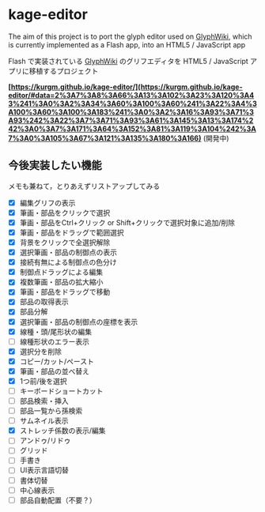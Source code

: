 # kage-editor

The aim of this project is to port the glyph editor used on [GlyphWiki](https://glyphwiki.org/), which is currently implemented as a Flash app, into an HTML5 / JavaScript app

Flash で実装されている [GlyphWiki](https://glyphwiki.org/) のグリフエディタを HTML5 / JavaScript アプリに移植するプロジェクト

**[https://kurgm.github.io/kage-editor/](https://kurgm.github.io/kage-editor/#data=2%3A7%3A8%3A66%3A13%3A102%3A23%3A120%3A43%241%3A0%3A2%3A34%3A60%3A100%3A60%241%3A22%3A4%3A100%3A60%3A100%3A183%241%3A0%3A2%3A16%3A93%3A71%3A93%242%3A22%3A7%3A71%3A93%3A61%3A145%3A13%3A174%242%3A0%3A7%3A171%3A64%3A152%3A81%3A119%3A104%242%3A7%3A0%3A105%3A67%3A121%3A135%3A180%3A166)** (開発中)

## 今後実装したい機能

メモも兼ねて，とりあえずリストアップしてみる

- [x] 編集グリフの表示
- [x] 筆画・部品をクリックで選択
- [x] 筆画・部品をCtrl+クリック or Shift+クリックで選択対象に追加/削除
- [x] 筆画・部品をドラッグで範囲選択
- [x] 背景をクリックで全選択解除
- [x] 選択筆画・部品の制御点の表示
- [x] 接続有無による制御点の色分け
- [x] 制御点ドラッグによる編集
- [x] 複数筆画・部品の拡大縮小
- [x] 筆画・部品をドラッグで移動
- [x] 部品の取得表示
- [x] 部品分解
- [x] 選択筆画・部品の制御点の座標を表示
- [x] 線種・頭/尾形状の編集
- [ ] 線種形状のエラー表示
- [x] 選択分を削除
- [x] コピー/カット/ペースト
- [x] 筆画・部品の並べ替え
- [x] 1つ前/後を選択
- [ ] キーボードショートカット
- [ ] 部品検索・挿入
- [ ] 部品一覧から孫検索
- [ ] サムネイル表示
- [x] ストレッチ係数の表示/編集
- [ ] アンドゥ/リドゥ
- [ ] グリッド
- [ ] 手書き
- [ ] UI表示言語切替
- [ ] 書体切替
- [ ] 中心線表示
- [ ] 部品自動配置（不要？）

